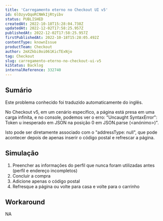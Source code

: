 ```yaml
---
title: 'Carregamento eterno no Checkout UI v5'
id: 6lOzyvQqoRCNWkIjRtyibv
status: PUBLISHED
createdAt: 2022-10-18T15:28:04.738Z
updatedAt: 2022-12-02T17:58:25.957Z
publishedAt: 2022-12-02T17:58:25.957Z
firstPublishedAt: 2022-10-18T15:28:05.492Z
contentType: knownIssue
productTeam: Checkout
author: 2mXZkbi0oi061KicTExNjo
tag: Checkout
slug: carregamento-eterno-no-checkout-ui-v5
kiStatus: Backlog
internalReference: 332740
---
```


## Sumário

<div class="alert alert-info">
  <p>Este problema conhecido foi traduzido automaticamente do inglês.</p>
</div>


No Checkout v5, em um cenário específico, a página está presa em uma carga infinita, e no console, podemos ver o erro: "Uncaught SyntaxError": Token u inesperado em JSON na posição 0 em JSON.parse (<anónimo>)".

Isto pode ser diretamente associado com o "addressType: null", que pode acontecer depois de apenas inserir o código postal e refrescar a página.



## Simulação



1. Preencher as informações do perfil que nunca foram utilizadas antes (perfil e endereço incompletos)
2. Concluir a compra
3. Adicione apenas o código postal
4. Refresque a página ou volte para casa e volte para o carrinho



## Workaround


NA

